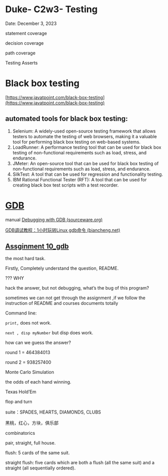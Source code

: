 # Duke- C2w3- Testing

Date: December 3, 2023

statement coverage

decision coverage

path coverage

Testing Asserts

# Black box testing

[https://www.javatpoint.com/black-box-testing](https://www.javatpoint.com/black-box-testing)

## automated tools for black box testing:

1. Selenium: A widely-used open-source testing framework that allows testers to automate the testing of web browsers, making it a valuable tool for performing black box testing on web-based systems.
2. LoadRunner: A performance testing tool that can be used for black box testing of non-functional requirements such as load, stress, and endurance.
3. JMeter: An open-source tool that can be used for black box testing of non-functional requirements such as load, stress, and endurance.
4. SilkTest: A tool that can be used for regression and functionality testing.
5. IBM Rational Functional Tester (RFT): A tool that can be used for creating black box test scripts with a test recorder.

# [GDB](https://www.sourceware.org/gdb/)

manual [Debugging with GDB (sourceware.org)](https://sourceware.org/gdb/current/onlinedocs/gdb)

[GDB调试教程：1小时玩转Linux gdb命令 (biancheng.net)](https://c.biancheng.net/gdb/)

## [Assginment 10_gdb](https://www.coursera.org/learn/writing-running-fixing-code/programming/VJfHS/assignment-10-gdb)

the most hard task.

Firstly, Completely understand the question, README.

??? WHY

hack the answer, but not debugging, what’s the bug of this program?

sometimes we can not get through the assignment ,if we follow the instruction of README and courses documents totally

Command line: 

`print,` does not work.

`next , disp myNumber` but disp does work.

how can we guess the answer?

round 1 = 464384013

round 2 = 938257400

Monte Carlo Simulation

the odds of each hand winning.

Texas Hold’Em

flop and turn

suite：SPADES, HEARTS, DIAMONDS,  CLUBS

黑桃，红心，方块，俱乐部

combinatorics

pair, straight, full house.

flush:  5 cards of the same suit.

straight flush: five cards which are both a flush (all the same suit) and a straight (all sequentially ordered).

